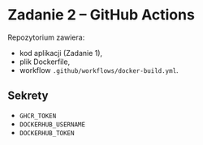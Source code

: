 # Zadanie 2 – GitHub Actions

Repozytorium zawiera:

- kod aplikacji (Zadanie 1),
- plik Dockerfile,
- workflow `.github/workflows/docker-build.yml`.

## Sekrety

- `GHCR_TOKEN`
- `DOCKERHUB_USERNAME`
- `DOCKERHUB_TOKEN`
